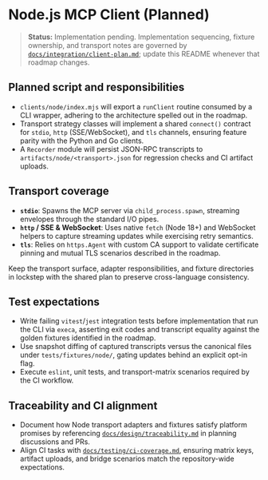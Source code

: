 # Node.js MCP Client (Planned)

> **Status:** Implementation pending. Implementation sequencing, fixture
> ownership, and transport notes are governed by
> [`docs/integration/client-plan.md`](../../docs/integration/client-plan.md);
> update this README whenever that roadmap changes.

## Planned script and responsibilities
- `clients/node/index.mjs` will export a `runClient` routine consumed by a CLI
  wrapper, adhering to the architecture spelled out in the roadmap.
- Transport strategy classes will implement a shared `connect()` contract for
  `stdio`, `http` (SSE/WebSocket), and `tls` channels, ensuring feature parity
  with the Python and Go clients.
- A `Recorder` module will persist JSON-RPC transcripts to
  `artifacts/node/<transport>.json` for regression checks and CI artifact
  uploads.

## Transport coverage
- **`stdio`**: Spawns the MCP server via `child_process.spawn`, streaming
  envelopes through the standard I/O pipes.
- **`http` / SSE & WebSocket**: Uses native `fetch` (Node 18+) and WebSocket
  helpers to capture streaming updates while exercising retry semantics.
- **`tls`**: Relies on `https.Agent` with custom CA support to validate
  certificate pinning and mutual TLS scenarios described in the roadmap.

Keep the transport surface, adapter responsibilities, and fixture directories in
lockstep with the shared plan to preserve cross-language consistency.

## Test expectations
- Write failing `vitest`/`jest` integration tests before implementation that run
  the CLI via `execa`, asserting exit codes and transcript equality against the
  golden fixtures identified in the roadmap.
- Use snapshot diffing of captured transcripts versus the canonical files under
  `tests/fixtures/node/`, gating updates behind an explicit opt-in flag.
- Execute `eslint`, unit tests, and transport-matrix scenarios required by the
  CI workflow.

## Traceability and CI alignment
- Document how Node transport adapters and fixtures satisfy platform promises by
  referencing [`docs/design/traceability.md`](../../docs/design/traceability.md)
  in planning discussions and PRs.
- Align CI tasks with [`docs/testing/ci-coverage.md`](../../docs/testing/ci-coverage.md),
  ensuring matrix keys, artifact uploads, and bridge scenarios match the
  repository-wide expectations.
